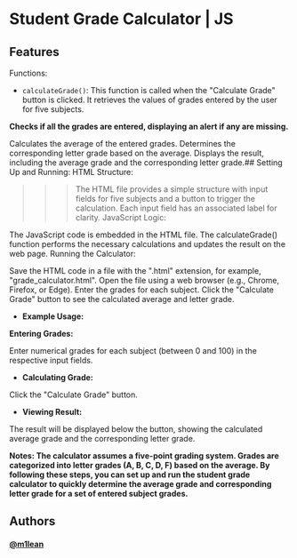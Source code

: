 
# Student Grade Calculator | JS




## Features

 Functions:
- ```calculateGrade()```:
This function is called when the "Calculate Grade" button is clicked.
It retrieves the values of grades entered by the user for five subjects.

__Checks if all the grades are entered, displaying an alert if any are missing.__

Calculates the average of the entered grades.
Determines the corresponding letter grade based on the average.
Displays the result, including the average grade and the corresponding letter grade.## Setting Up and Running:
HTML Structure:

>>> The HTML file provides a simple structure with input fields for five subjects and a button to trigger the calculation.
Each input field has an associated label for clarity.
JavaScript Logic:

The JavaScript code is embedded in the HTML file.
The calculateGrade() function performs the necessary calculations and updates the result on the web page.
Running the Calculator:

Save the HTML code in a file with the ".html" extension, for example, "grade_calculator.html".
Open the file using a web browser (e.g., Chrome, Firefox, or Edge).
Enter the grades for each subject.
Click the "Calculate Grade" button to see the calculated average and letter grade.

- __Example Usage:__

__Entering Grades:__

Enter numerical grades for each subject (between 0 and 100) in the respective input fields.
- __Calculating Grade:__

Click the "Calculate Grade" button.

- __Viewing Result:__

The result will be displayed below the button, showing the calculated average grade and the corresponding letter grade.


__Notes:
The calculator assumes a five-point grading system.
Grades are categorized into letter grades (A, B, C, D, F) based on the average.
By following these steps, you can set up and run the student grade calculator to quickly determine the average grade and corresponding letter grade for a set of entered subject grades.__

## Authors

#### [@m1lean](https://www.github.com/m1lean)

